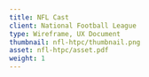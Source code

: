 ```yaml
---
title: NFL Cast
client: National Football League
type: Wireframe, UX Document
thumbnail: nfl-htpc/thumbnail.png
asset: nfl-htpc/asset.pdf
weight: 1
---
```

